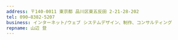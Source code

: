 ```yaml
---
address: 〒140-0011 東京都 品川区東五反田 2-21-28-202
tel: 090−8382-5207
business: インターネット/ウェブ システムデザイン、制作、コンサルティング
repname: 山辺 登
---
```



